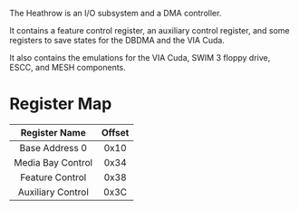 The Heathrow is an I/O subsystem and a DMA controller.

It contains a feature control register, an auxiliary control register, and some registers to save states for the DBDMA and the VIA Cuda.

It also contains the emulations for the VIA Cuda, SWIM 3 floppy drive, ESCC, and MESH components.

# Register Map
 
| Register Name       | Offset |
|:-------------------:|:------:|
| Base Address 0      | 0x10   |
| Media Bay Control   | 0x34   |
| Feature Control     | 0x38   |
| Auxiliary Control   | 0x3C   |